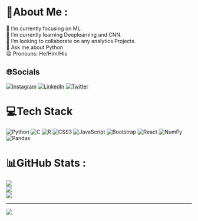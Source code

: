 # 💫About Me :
🔭 I’m currently focusing on ML.\
🌱 I’m currently learning Deeplearning and CNN.\
👯 I’m looking to collaborate on any analytics Projects.\
💬 Ask me about Python\
😄 Pronouns: He/Him/His

## 🌐Socials
[![Instagram](https://img.shields.io/badge/Instagram-%23E4405F.svg?logo=Instagram&logoColor=white)](https://instagram.com/saptharishee) [![LinkedIn](https://img.shields.io/badge/LinkedIn-%230077B5.svg?logo=linkedin&logoColor=white)](https://www.linkedin.com/in/saptharishee-m-3507941ba/) [![Twitter](https://img.shields.io/badge/Twitter-%231DA1F2.svg?logo=Twitter&logoColor=white)](https://twitter.com/saptharishee) 

# 💻Tech Stack
![Python](https://img.shields.io/badge/python-3670A0?style=for-the-badge&logo=python&logoColor=ffdd54) ![C](https://img.shields.io/badge/c-%2300599C.svg?style=for-the-badge&logo=c&logoColor=white) ![R](https://img.shields.io/badge/r-%23276DC3.svg?style=for-the-badge&logo=r&logoColor=white) ![CSS3](https://img.shields.io/badge/css3-%231572B6.svg?style=for-the-badge&logo=css3&logoColor=white) ![JavaScript](https://img.shields.io/badge/javascript-%23323330.svg?style=for-the-badge&logo=javascript&logoColor=%23F7DF1E) ![Bootstrap](https://img.shields.io/badge/bootstrap-%23563D7C.svg?style=for-the-badge&logo=bootstrap&logoColor=white) ![React](https://img.shields.io/badge/react-%2320232a.svg?style=for-the-badge&logo=react&logoColor=%2361DAFB) ![NumPy](https://img.shields.io/badge/numpy-%23013243.svg?style=for-the-badge&logo=numpy&logoColor=white) ![Pandas](https://img.shields.io/badge/pandas-%23150458.svg?style=for-the-badge&logo=pandas&logoColor=white)
# 📊GitHub Stats :
![](https://github-readme-stats.vercel.app/api?username=Saptharishee&theme=radical&hide_border=false&include_all_commits=false&count_private=false)<br/>
![](https://github-readme-streak-stats.herokuapp.com/?user=Saptharishee&theme=radical&hide_border=false)<br/>
![](https://github-readme-stats.vercel.app/api/top-langs/?username=Saptharishee&theme=radical&hide_border=false&include_all_commits=false&count_private=false&layout=compact)

---
![](https://komarev.com/ghpvc/?username=Saptharishee&label=Visitors+Count&color=brightgreen)

